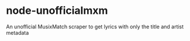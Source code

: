 # node-unofficialmxm
An unofficial MusixMatch scraper to get lyrics with only the title and artist metadata
